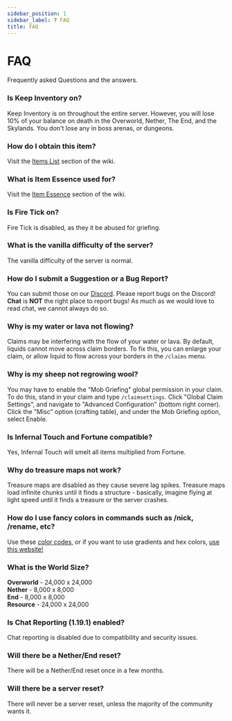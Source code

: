 ```yaml
---
sidebar_position: 1
sidebar_label: ❓ FAQ
title: FAQ
---
```


# FAQ
Frequently asked Questions and the answers.

### Is Keep Inventory on?
Keep Inventory is on throughout the entire server. However, you will lose 10% of your balance on death in the Overworld, Nether, The End, and the Skylands. You don't lose any in boss arenas, or dungeons.

### How do I obtain this item?
Visit the [Items List](../custom-items/items-list.md) section of the wiki.

### What is Item Essence used for?
Visit the [Item Essence](../custom-items/custom-items.md/#item-essence) section of the wiki.

### Is Fire Tick on?
Fire Tick is disabled, as they it be abused for griefing.

### What is the vanilla difficulty of the server?
The vanilla difficulty of the server is normal.

### How do I submit a Suggestion or a Bug Report?
You can submit those on our [Discord](https://discord.hexarchon.net/). Please report bugs on the Discord! **Chat** is **NOT** the right place to report bugs! As much as we would love to read chat, we cannot always do so. <br />

### Why is my water or lava not flowing?
Claims may be interfering with the flow of your water or lava. By default, liquids cannot move across claim borders. To fix this, you can enlarge your claim, or allow liquid to flow across your borders in the `/claims` menu.

### Why is my sheep not regrowing wool?
You may have to enable the "Mob Griefing" global permission in your claim. To do this, stand in your claim and type `/claimsettings`. Click "Global Claim Settings", and navigate to "Advanced Configuration" (bottom right corner). Click the "Misc" option (crafting table), and under the Mob Griefing option, select Enable.

### Is Infernal Touch and Fortune compatible?
Yes, Infernal Touch will smelt all items multiplied from Fortune.

### Why do treasure maps not work?
Treasure maps are disabled as they cause severe lag spikes. Treasure maps load infinite chunks until it finds a structure - basically, imagine flying at light speed until it finds a treasure or the server crashes.

### How do I use fancy colors in commands such as /nick, /rename, etc?
Use these [color codes](https://i.redd.it/yldfhnb4xp411.png), or if you want to use gradients and hex colors, [use this website!](https://www.simplymc.art/Gradients)

### What is the World Size?
**Overworld** - 24,000 x 24,000 <br />
**Nether** - 8,000 x 8,000 <br />
**End** - 8,000 x 8,000 <br />
**Resource** - 24,000 x 24,000 <br />

### Is Chat Reporting (1.19.1) enabled?
Chat reporting is disabled due to compatibility and security issues.

### Will there be a Nether/End reset?
There will be a Nether/End reset once in a few months.

### Will there be a server reset?
There will never be a server reset, unless the majority of the community wants it.